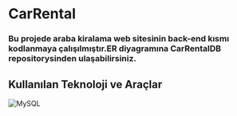 # CarRental
### Bu projede araba kiralama web sitesinin back-end kısmı kodlanmaya çalışılmıştır.ER diyagramına CarRentalDB repositorysinden ulaşabilirsiniz.

## Kullanılan Teknoloji ve Araçlar
![MySQL](https://img.shields.io/badge/MySQL-005C84?style=for-the-badge&logo=mysql&logoColor=white)
